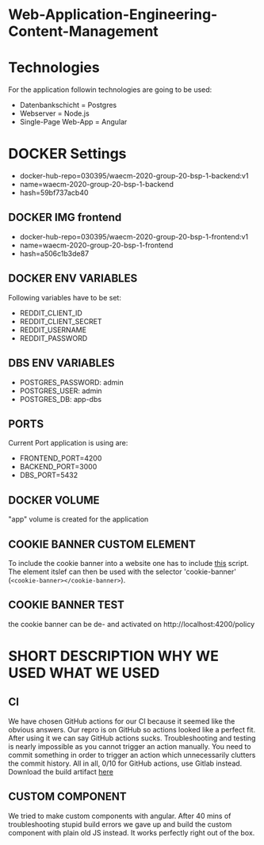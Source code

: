 # Web-Application-Engineering-Content-Management

# Technologies

For the application followin technologies are going to be used:

- Datenbankschicht = Postgres
- Webserver = Node.js
- Single-Page Web-App = Angular

# DOCKER Settings

- docker-hub-repo=030395/waecm-2020-group-20-bsp-1-backend:v1
- name=waecm-2020-group-20-bsp-1-backend
- hash=59bf737acb40

## DOCKER IMG frontend

- docker-hub-repo=030395/waecm-2020-group-20-bsp-1-frontend:v1
- name=waecm-2020-group-20-bsp-1-frontend
- hash=a506c1b3de87

## DOCKER ENV VARIABLES

Following variables have to be set:

- REDDIT_CLIENT_ID
- REDDIT_CLIENT_SECRET
- REDDIT_USERNAME
- REDDIT_PASSWORD

## DBS ENV VARIABLES

- POSTGRES_PASSWORD: admin
- POSTGRES_USER: admin
- POSTGRES_DB: app-dbs

## PORTS

Current Port application is using are:

- FRONTEND_PORT=4200
- BACKEND_PORT=3000
- DBS_PORT=5432

## DOCKER VOLUME

"app" volume is created for the application

## COOKIE BANNER CUSTOM ELEMENT

To include the cookie banner into a website one has to include [this](https://raw.githubusercontent.com/YannicEl/cookieBanner/master/cookieBanner.js) script. The element itslef can then be used with the selector 'cookie-banner' (`<cookie-banner></cookie-banner>`).

## COOKIE BANNER TEST

the cookie banner can be de- and activated on http://localhost:4200/policy

# SHORT DESCRIPTION WHY WE USED WHAT WE USED

## CI

We have chosen GitHub actions for our CI because it seemed like the obvious answers. Our repro is on GitHub so actions looked like a perfect fit. After using it we can say GitHub actions sucks. Troubleshooting and testing is nearly impossible as you cannot trigger an action manually. You need to commit something in order to trigger an action which unnecessarily clutters the commit history. All in all, 0/10 for GitHub actions, use Gitlab instead.
Download the build artifact [here](http://waecm.forceless.net/)

## CUSTOM COMPONENT

We tried to make custom components with angular. After 40 mins of troubleshooting stupid build errors we gave up and build the custom component with plain old JS instead. It works perfectly right out of the box.
